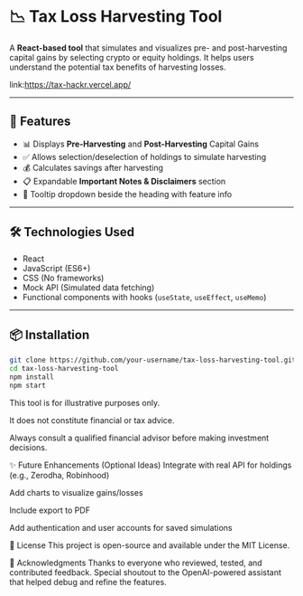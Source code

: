 # 📉 Tax Loss Harvesting Tool

A **React-based tool** that simulates and visualizes pre- and post-harvesting capital gains by selecting crypto or equity holdings. It helps users understand the potential tax benefits of harvesting losses.

link:https://tax-hackr.vercel.app/

---

## 🚀 Features

- 📊 Displays **Pre-Harvesting** and **Post-Harvesting** Capital Gains
- ✅ Allows selection/deselection of holdings to simulate harvesting
- 💰 Calculates savings after harvesting
- 📋 Expandable **Important Notes & Disclaimers** section
- 🔽 Tooltip dropdown beside the heading with feature info

---

## 🛠️ Technologies Used

- React
- JavaScript (ES6+)
- CSS (No frameworks)
- Mock API (Simulated data fetching)
- Functional components with hooks (`useState`, `useEffect`, `useMemo`)

---

## 📦 Installation

```bash
git clone https://github.com/your-username/tax-loss-harvesting-tool.git
cd tax-loss-harvesting-tool
npm install
npm start

```
This tool is for illustrative purposes only.

It does not constitute financial or tax advice.

Always consult a qualified financial advisor before making investment decisions.


✨ Future Enhancements (Optional Ideas)
Integrate with real API for holdings (e.g., Zerodha, Robinhood)

Add charts to visualize gains/losses

Include export to PDF

Add authentication and user accounts for saved simulations

📄 License
This project is open-source and available under the MIT License.

🙌 Acknowledgments
Thanks to everyone who reviewed, tested, and contributed feedback. Special shoutout to the OpenAI-powered assistant that helped debug and refine the features.




